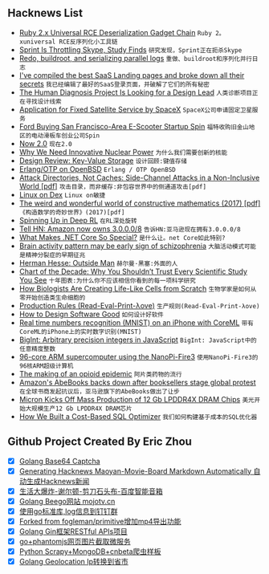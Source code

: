 ## Hacknews List


- [Ruby 2.x Universal RCE Deserialization Gadget Chain](https://www.elttam.com.au/blog/ruby-deserialization/)  `Ruby 2。xuniversal RCE反序列化小工具链`
- [Sprint Is Throttling Skype, Study Finds](https://www.bloomberg.com/news/articles/2018-11-08/sprint-is-throttling-microsoft-s-skype-service-study-finds)  `研究发现，Sprint正在扼杀Skype`
- [Redo, buildroot, and serializing parallel logs](https://apenwarr.ca/log/20181106)  `重做、buildroot和序列化并行日志`
- [I&#39;ve compiled the best SaaS Landing pages and broke down all their secrets](https://www.cortes.design/post/best-saas-landing-page-examples-inspiration)  `我已经编辑了最好的SaaS登录页面，并破解了它们的所有秘密`
- [The Human Diagnosis Project Is Looking for a Design Lead](https://www.humandx.org/team?gh_jid=4097301002)  `人类诊断项目正在寻找设计线索`
- [Application for Fixed Satellite Service by SpaceX](https://fcc.report/IBFS/SAT-MOD-20181108-00083)  `SpaceX公司申请固定卫星服务`
- [Ford Buying San Francisco-Area E-Scooter Startup Spin](https://www.nytimes.com/reuters/2018/11/08/business/08reuters-ford-scooter.html)  `福特收购旧金山地区的电动滑板车创业公司Spin`
- [Now 2.0](https://zeit.co/blog/now-2)  `现在2.0`
- [Why We Need Innovative Nuclear Power](https://blogs.scientificamerican.com/observations/why-we-need-innovative-nuclear-power/?fbclid=IwAR0-yCiE67h-OS5tujbjQSqxhQqUXGDSKZV3eZLDEj0T6VpbSkvrxivOFe8)  `为什么我们需要创新的核能`
- [Design Review: Key-Value Storage](https://mozilla.github.io/firefox-browser-architecture/text/0015-rkv.html)  `设计回顾:键值存储`
- [Erlang/OTP on OpenBSD](http://blog.obligd.com/posts/erlang-otp-on-openbsd.html)  `Erlang / OTP OpenBSD`
- [Attack Directories, Not Caches: Side-Channel Attacks in a Non-Inclusive World [pdf]](http://iacoma.cs.uiuc.edu/iacoma-papers/ssp19.pdf)  `攻击目录，而非缓存:非包容世界中的侧通道攻击[pdf]`
- [Linux on Dex](https://www.linuxondex.com/)  `Linux on敏捷`
- [The weird and wonderful world of constructive mathematics (2017) [pdf]](https://home.sandiego.edu/~shulman/papers/rabbithole.pdf)  `《构造数学的奇妙世界》(2017)[pdf]`
- [Spinning Up in Deep RL](https://blog.openai.com/spinning-up-in-deep-rl/)  `在RL深处旋转`
- [Tell HN: Amazon now owns 3.0.0.0/8](item?id=18407173)  `告诉HN:亚马逊现在拥有3.0.0.0/8`
- [What Makes .NET Core So Special?](https://www.blog.jamesmichaelhickey.com/What-Makes-NET-Core-So-Special-Why-You-Should-Use-NET-Core/)  `是什么让。net Core如此特别?`
- [Brain activity pattern may be early sign of schizophrenia](http://news.mit.edu/2018/brain-activity-pattern-sign-schizophrenia-1108)  `大脑活动模式可能是精神分裂症的早期征兆`
- [Herman Hesse: Outside Man](https://www.weeklystandard.com/christoph-irmscher/herman-hesse-outside-man)  `赫尔曼·黑塞:外面的人`
- [Chart of the Decade: Why You Shouldn’t Trust Every Scientific Study You See](https://www.motherjones.com/kevin-drum/2018/11/chart-of-the-decade-why-you-shouldnt-trust-every-scientific-study-you-see/)  `十年图表:为什么你不应该相信你看到的每一项科学研究`
- [How Biologists Are Creating Life-Like Cells from Scratch](https://www.nature.com/articles/d41586-018-07289-x)  `生物学家是如何从零开始创造类生命细胞的`
- [Production Rules (Read-Eval-Print-λove)](https://leanpub.com/readevalprintlove004/read)  `生产规则(Read-Eval-Print-λove)`
- [How to Design Software Good](https://www.haiku-os.org/docs/HIG/index.xml)  `如何设计好软件`
- [Real time numbers recognition (MNIST) on an iPhone with CoreML](https://www.liip.ch/en/blog/numbers-recognition-mnist-on-an-iphone-with-coreml-from-a-to-z)  `带有CoreML的iPhone上的实时数字识别(MNIST)`
- [BigInt: Arbitrary precision integers in JavaScript](https://github.com/tc39/proposal-bigint)  `BigInt: JavaScript中的任意精度整数`
- [96-core ARM supercomputer using the NanoPi-Fire3](https://climbers.net/sbc/nanopi-fire3-arm-supercomputer/)  `使用NanoPi-Fire3的96核ARM超级计算机`
- [The making of an opioid epidemic](https://www.theguardian.com/news/2018/nov/08/the-making-of-an-opioid-epidemic)  `阿片类药物的流行`
- [Amazon&#39;s AbeBooks backs down after booksellers stage global protest](https://www.theguardian.com/books/2018/nov/08/amazon-abebooks-backs-down-after-booksellers-stage-global-protest?CMP=twt_gu)  `在全球书商发起抗议后，亚马逊旗下的AbeBooks做出了让步`
- [Micron Kicks Off Mass Production of 12 Gb LPDDR4X DRAM Chips](https://www.anandtech.com/show/13569/micron-kicks-off-mass-production-of-12-gb-lpddr4x-dram-chip)  `美光开始大规模生产12 Gb LPDDR4X DRAM芯片`
- [How We Built a Cost-Based SQL Optimizer](https://www.cockroachlabs.com/blog/building-cost-based-sql-optimizer/)  `我们如何构建基于成本的SQL优化器`

## Github Project Created By Eric Zhou

- [x] [Golang Base64 Captcha](https://github.com/mojocn/base64Captcha)
- [x] [Generating Hacknews Maoyan-Movie-Board Markdown Automatically 自动生成Hacknews新闻](https://github.com/dejavuzhou/md-genie)
- [x] [生活大爆炸-谢尔顿-剪刀石头布-百度智能音箱](https://github.com/mojocn/dueros-bang-game)
- [x] [Golang Beego网站 mojotv.cn](https://github.com/mojocn/www.mojotv.cn)
- [x] [使用go标准库,log信息到钉钉群](https://github.com/mojocn/dooger)
- [x] [Forked from fogleman/primitive增加mp4导出功能](https://github.com/mojocn/primitive)
- [x] [Golang Gin框架RESTful APIs项目](https://github.com/JJJJJJJerk/ezier-golang-web-api-framework)
- [x] [go+phantomjs网页图片截取微服务](https://github.com/mojocn/screen_shot)
- [x] [Python Scrapy+MongoDB+cnbeta爬虫样板](https://github.com/mojocn/scrapy_mongodb_boilerplate_cnbeta)
- [x] [Golang Geolocation Ip转换到省市](https://github.com/mojocn/ip2location)